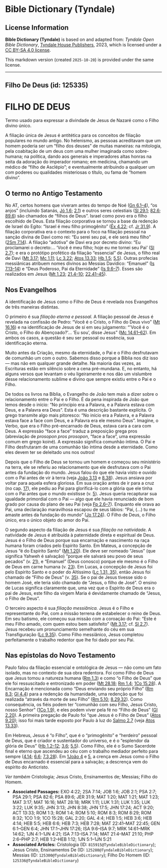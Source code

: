 # Bible Dictionary (Tyndale)

## License Information

**Bible Dictionary (Tyndale)** is based on and adapted from: _Tyndale Open Bible Dictionary_, [Tyndale House Publishers](https://tyndaleopenresources.com/), 2023, which is licensed under a [CC BY-SA 4.0 license](https://creativecommons.org/licenses/by-sa/4.0/legalcode.en).

This markdown version (created `2025-10-20`) is provided under the same license.



--------------------------------

## Filho De Deus (id: 125335)

FILHO DE DEUS
=============

Termo usado para expressar a divindade de Jesus de Nazaré como o Filho divino único.

A filiação única de Jesus é antitética para os conceitos de filiação populares no mundo antigo. No helenismo, as pessoas acreditavam que um homem poderia ser um “filho dos deuses” de muitas maneiras: na mitologia, pela coabitação de um deus com uma mulher imaginada como sobre\-humana; na política, dando aos generais e imperadores altas honras na seita da adoração do imperador romano; em medicina, chamando um médico de “filho de Asclépio”; e eventualmente atribuindo a qualquer um com poderes ou qualidades misteriosas o título, ou fama de “homem divino”.

O termo no Antigo Testamento
----------------------------

No AT, certos homens que viveram antes do tempo de Noé ([Gn 6\.1–4](https://ref.ly/Gen6:1-Gen6:4)), “os anjos” (incluindo Satanás, [Jó 1\.6](https://ref.ly/Job1:6); [2\.1](https://ref.ly/Job2:1)) e outros seres celestiais ([Sl 29\.1](https://ref.ly/Ps29:1); [82\.6](https://ref.ly/Ps82:6); [89\.6](https://ref.ly/Ps89:6)) são chamados de “filhos de Deus”. Israel como povo era o filho escolhido de Deus. Esta filiação corporativa se tornou a base da redenção de Israel do Egito: “Israel é meu filho primogênito” ([Êx 4\.22](https://ref.ly/Exod4:22); cf. [Jr 31\.9](https://ref.ly/Jer31:9)). A filiação corporativa era o contexto para o foco na filiação pessoal na sanção divina de Davi como rei: “Eu serei seu pai, e ele será meu filho” ([2Sm 7\.14](https://ref.ly/2Sam7:14)). A filiação “adotiva” de Davi era por decreto divino: “Eu proclamarei o decreto:… ‘Você é meu filho; hoje eu me tornei seu Pai’ ([Sl 2\.7](https://ref.ly/Ps2:7)); e era o protótipo profético da filiação “essencial” de Jesus, o filho real de Davi ([Mt 3\.17](https://ref.ly/Matt3:17); [Mc 1\.11](https://ref.ly/Mark1:11); [Lc 3\.22](https://ref.ly/Luke3:22); [Atos 13\.33](https://ref.ly/Acts13:33); [Hb 1\.5](https://ref.ly/Heb1:5); [5\.5](https://ref.ly/Heb5:5)). Outras profecias messiânicas atribuem nomes divinos ao Messias Davídico: “Emanuel” ([Is 7\.13–14](https://ref.ly/Isa7:13-Isa7:14)) e “Deus Poderoso, Pai da Eternidade” ([Is 9\.6–7](https://ref.ly/Isa9:6-Isa9:7)). Esses são realizados em Jesus ([Mt 1\.23](https://ref.ly/Matt1:23); [21\.4–10](https://ref.ly/Matt21:4-Matt21:10); [22\.41–45](https://ref.ly/Matt22:41-Matt22:45)).

Nos Evangelhos
--------------

A identificação de Jesus como o Filho de Deus é revelada nos Evangelhos de três maneiras distintas.

O primeiro é sua *filiação eterna e pessoal.* A filiação pessoal de Jesus é revelada na confissão de Pedro: “Você é o Cristo, o Filho do Deus vivo” ([Mt 16\.16](https://ref.ly/Matt16:16)) e na identificação de Jesus de si em seu julgamento: “'Você é o Cristo, o Filho do Abençoado?'... ‘Eu sou’, disse Jesus” ([Mc 14\.61–62](https://ref.ly/Mark14:61-Mark14:62)). Em ambos os casos, a questão é seu ser pessoal ou essência, sua identificação eterna.

Muito antes da Criação, mesmo da eternidade, o Pai e o Filho desfrutavam de comunhão um com o outro. Sabemos disso porque a Bíblia nos diz isso — mas não em qualquer grande detalhe. Na maioria das vezes, as Escrituras estão em silêncio sobre a cena pré\-mundana. E, no entanto, há alguns versos que levantam o véu ligeiramente e nos dão um vislumbre desse relacionamento sublime e divino que sempre existiu entre o Pai e o Filho.

De todos os livros na Bíblia, o Evangelho de João tem mais a dizer sobre o relacionamento entre o Pai e o Filho. É da pena inspirada de João que lemos desde o início: “No princípio era a Palavra, e a Palavra estava com Deus, e a Palavra era Deus”. Esta é uma descrição bastante explícita. O grego transmite algo mais pitoresco: “No início era a Palavra, e a Palavra estava face a face com Deus, e a Palavra era ele mesmo Deus”. Imagine, o Verbo, que era o Filho pré\-encarnado de Deus, estava cara a cara com Deus. A expressão “face a face” traduz a preposição grega pros (abreviação de *prosopon pros prosopon*, “face a face”, uma expressão comum em grego koiné). A expressão significa comunhão íntima. O Pai e Filho desfrutaram de uma comunhão tão íntima desde a eternidade. Como eles devem ter se deleitado uns nos outros!

Depois que o Filho de Deus se tornou um homem e começou seu ministério na terra, ele se referiu ao relacionamento que ele desfrutava com o Pai antes da fundação do mundo. Jesus falou do que ele havia visto e ouvido com o Pai antes de vir à terra (veja [João 3\.13](https://ref.ly/John3:13) e [8\.38](https://ref.ly/John8:38)). Jesus ansiava por voltar para aquela esfera gloriosa. Em sua oração antes de ir para a cruz (no cap. [17](https://ref.ly/John17:1-John17:26)), ele pediu ao Pai para glorificá\-lo com a glória que ele tinha com o Pai antes que o mundo existisse (v. [5](https://ref.ly/John17:5)). Jesus queria recapturar sua igualdade primordial com o Pai — algo que ele havia renunciado de bom grado por causa do plano de seu Pai (veja [Fp 2\.6–7](https://ref.ly/Phil2:6-Phil2:7)). Enquanto ele orava ao Pai, uma declaração maravilhosa escapou de seus lábios: “Pai, (…) tu me amaste antes da fundação do mundo” ([Jo 17\.24](https://ref.ly/John17:24)). O Filho de Deus, o Filho único, era o único objeto do amor do Pai.

O segundo aspecto da filiação de Jesus é sua *filiação na natividade.* A natividade de Jesus é atribuída à paternidade direta e espiritual de Deus. Jesus é o Filho de Deus porque sua encarnação e nascimento na raça humana foram criados pelo Espírito Santo. Em Mateus, a concepção de Jesus “é do Espírito Santo” ([Mt 1\.20](https://ref.ly/Matt1:20)). Ele deve ser nomeado “Jesus” (que significa Yahweh é salvação) “porque ele salvará seu povo de seus pecados” (v. [21](https://ref.ly/Matt1:21)), e “Emanuel” (Deus conosco) porque ele mesmo é o Filho de Deus em carne humana (v. [23](https://ref.ly/Matt1:23)). Em Lucas, a concepção de Jesus foi pelo Espírito Santo e o poder do Altíssimo ([Lc 1\.31, 35](https://ref.ly/Luke1:31)), então Jesus foi chamado de “Filho de Deus” (v. [35](https://ref.ly/Luke1:35)). Se o pai de Jesus tivesse sido o homem José, ele teria sido chamado de “Jesus, o filho de José”. O ensino de Lucas significa claramente que, uma vez que o Espírito de Deus era o pai de Jesus, este filho da virgem Maria é devidamente chamado de “Jesus, o Filho de Deus”.

O terceiro aspecto é sua *filiação messiânica.* Jesus é o Filho e representante do Pai, com a missão terrena de estabelecer o reino de Deus. Em seu batismo, ele começou sua missão com a coroação do Pai: “Este é meu Filho amado, com quem estou bem satisfeito” ([Mt 3\.17](https://ref.ly/Matt3:17); cf. [Sl 2\.7](https://ref.ly/Ps2:7)). Jesus recebeu um pronunciamento semelhante do céu em sua Transfiguração ([Lc 9\.35](https://ref.ly/Luke9:35)). Como Filho messiânico, Jesus completou perfeitamente o trabalho redentor que lhe foi dado por seu Pai.

Nas epístolas do Novo Testamento
--------------------------------

Paulo falou da filiação essencial e ontológica de Jesus — não como um fato isolado, mas no contexto de sua obra redentora. Foi como Filho de Deus que Jesus tomou a natureza humana ([Rm 1\.3](https://ref.ly/Rom1:3)) e como “o Filho de Deus” que ele foi ressuscitado e entronizado em poder ([Mt 28\.18](https://ref.ly/Matt28:18); [Rm 1\.4](https://ref.ly/Rom1:4); [1Co 15\.28](https://ref.ly/1Cor15:28)). A Encarnação é mencionada como “Deus enviando seu próprio Filho” ([Rm 8\.3](https://ref.ly/Rom8:3); [Gl 4\.4](https://ref.ly/Gal4:4)) para a redenção da humanidade, uma redenção que foi realizada “através da morte de seu Filho” ([Rm 5\.10](https://ref.ly/Rom5:10); [8\.29,32](https://ref.ly/Rom8:29)). Como consequência, os fiéis podem ter “comunhão com seu Filho, Jesus Cristo, nosso Senhor” ([1Co 1\.9](https://ref.ly/1Cor1:9)), e eles podem viver pela fé no “Filho de Deus” ([Gl 2\.20](https://ref.ly/Gal2:20)). A primeira pregação de Paulo foi “que Jesus é o Filho de Deus” ([Atos 9\.20](https://ref.ly/Acts9:20)); isso foi mais tarde exposto por Paulo à luz do [Salmo 2\.7](https://ref.ly/Ps2:7) (veja [Atos 13\.33](https://ref.ly/Acts13:33)).

Em Hebreus, Jesus é “o Filho”, que é o “primogênito” e “herdeiro” pessoal de Deus, que é criador e sustentador do universo, e é o “esplendor da glória de Deus” ([Hb 1\.2–12](https://ref.ly/Heb1:2-Heb1:12); [3\.6](https://ref.ly/Heb3:6); [5\.5](https://ref.ly/Heb5:5)). Como Filho, ele é o Sumo Sacerdote final e eterno que ascendeu ao céu com o trabalho mediador perfeito para sempre ([4\.14](https://ref.ly/Heb4:14); [6\.6](https://ref.ly/Heb6:6); [7\.3,28](https://ref.ly/Heb7:3)). Em [1João 4](https://ref.ly/1John4:1-1John4:21) e [5](https://ref.ly/1John5:1-1John5:21), a crença em Jesus como o Filho de Deus encarnado é essencial para a salvação; a descrença vem do espírito do Anticristo.

*Ver também* Cristologia; Jesus Cristo, Ensinamentos de; Messias; Filho do Homem.

* **Associated Passages:** EXO 4:22; 2SA 7:14; JOB 1:6; JOB 2:1; PSA 2:7; PSA 29:1; PSA 82:6; PSA 89:6; JER 31:9; MAT 1:20; MAT 1:21; MAT 1:23; MAT 3:17; MAT 16:16; MAT 28:18; MRK 1:11; LUK 1:31; LUK 1:35; LUK 3:22; LUK 9:35; JHN 3:13; JHN 8:38; JHN 17:5; JHN 17:24; ACT 9:20; ACT 13:33; ROM 1:3; ROM 1:4; ROM 5:10; ROM 8:3; ROM 8:29; ROM 8:32; 1CO 1:9; 1CO 15:28; GAL 2:20; GAL 4:4; HEB 1:5; HEB 3:6; HEB 4:14; HEB 5:5; HEB 6:6; HEB 7:3; HEB 7:28; MAT 22:41–MAT 22:45; GEN 6:1–GEN 6:4; JHN 17:1–JHN 17:26; ISA 9:6–ISA 9:7; MRK 14:61–MRK 14:62; 1JN 4:1–1JN 4:21; ISA 7:13–ISA 7:14; MAT 21:4–MAT 21:10; PHP 2:6–PHP 2:7; HEB 1:2–HEB 1:12; 1JN 5:1–1JN 5:21
* **Associated Articles:** Cristologia (ID: `815915@TyndaleBibleDictionary`); Jesus Cristo, Ensinamentos De (ID: `125280@TyndaleBibleDictionary`); Messias (ID: `125300@TyndaleBibleDictionary`); Filho Do Homem (ID: `125336@TyndaleBibleDictionary`)

